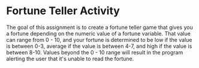 # Fortune Teller Activity

The goal of this assignment is to create a fortune teller game that gives you a fortune depending on the numeric value of a fortune variable. That value can range from 0 - 10, and your fortune is determined to be low if the value is between 0-3, average if the value is between 4-7, and high if the value is between 8-10. Values beyond the 0 - 10 range will result in the program alerting the user that it's unable to read the fortune.
